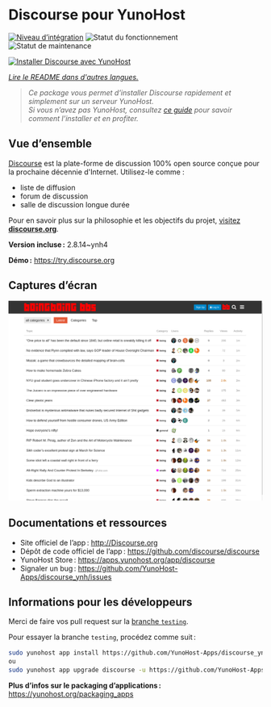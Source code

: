 <!--
Nota bene : ce README est automatiquement généré par <https://github.com/YunoHost/apps/tree/master/tools/readme_generator>
Il NE doit PAS être modifié à la main.
-->

# Discourse pour YunoHost

[![Niveau d’intégration](https://dash.yunohost.org/integration/discourse.svg)](https://ci-apps.yunohost.org/ci/apps/discourse/) ![Statut du fonctionnement](https://ci-apps.yunohost.org/ci/badges/discourse.status.svg) ![Statut de maintenance](https://ci-apps.yunohost.org/ci/badges/discourse.maintain.svg)

[![Installer Discourse avec YunoHost](https://install-app.yunohost.org/install-with-yunohost.svg)](https://install-app.yunohost.org/?app=discourse)

*[Lire le README dans d'autres langues.](./ALL_README.md)*

> *Ce package vous permet d’installer Discourse rapidement et simplement sur un serveur YunoHost.*  
> *Si vous n’avez pas YunoHost, consultez [ce guide](https://yunohost.org/install) pour savoir comment l’installer et en profiter.*

## Vue d’ensemble

[Discourse](http://www.discourse.org) est la plate-forme de discussion 100% open source conçue pour la prochaine décennie d'Internet. Utilisez-le comme :

- liste de diffusion
- forum de discussion
- salle de discussion longue durée

Pour en savoir plus sur la philosophie et les objectifs du projet, [visitez **discourse.org**](http://www.discourse.org).


**Version incluse :** 2.8.14~ynh4

**Démo :** <https://try.discourse.org>

## Captures d’écran

![Capture d’écran de Discourse](./doc/screenshots/screenshot.png)

## Documentations et ressources

- Site officiel de l’app : <http://Discourse.org>
- Dépôt de code officiel de l’app : <https://github.com/discourse/discourse>
- YunoHost Store : <https://apps.yunohost.org/app/discourse>
- Signaler un bug : <https://github.com/YunoHost-Apps/discourse_ynh/issues>

## Informations pour les développeurs

Merci de faire vos pull request sur la [branche `testing`](https://github.com/YunoHost-Apps/discourse_ynh/tree/testing).

Pour essayer la branche `testing`, procédez comme suit :

```bash
sudo yunohost app install https://github.com/YunoHost-Apps/discourse_ynh/tree/testing --debug
ou
sudo yunohost app upgrade discourse -u https://github.com/YunoHost-Apps/discourse_ynh/tree/testing --debug
```

**Plus d’infos sur le packaging d’applications :** <https://yunohost.org/packaging_apps>
